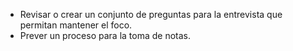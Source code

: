 
* Revisar o crear un conjunto de preguntas para la entrevista que permitan mantener el foco. 
* Prever un proceso para la toma de notas.
